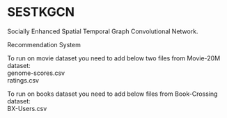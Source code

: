 # SESTKGCN
Socially Enhanced Spatial Temporal Graph Convolutional Network.

Recommendation System

To run on movie dataset you need to add below two files from Movie-20M dataset:
<br>genome-scores.csv
<br>ratings.csv

To run on books dataset you need to add below files from Book-Crossing dataset:
<br>BX-Users.csv
